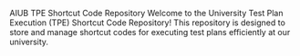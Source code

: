 AIUB TPE Shortcut Code Repository
Welcome to the University Test Plan Execution (TPE) Shortcut Code Repository! This repository is designed to store and manage shortcut codes for executing test plans efficiently at our university.

